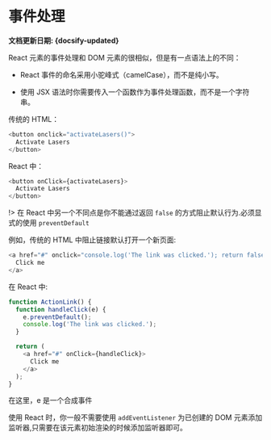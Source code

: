 # 事件处理<!-- {docsify-ignore} -->

**文档更新日期: {docsify-updated}**

React 元素的事件处理和 DOM 元素的很相似，但是有一点语法上的不同：

- React 事件的命名采用小驼峰式（camelCase），而不是纯小写。

- 使用 JSX 语法时你需要传入一个函数作为事件处理函数，而不是一个字符串。

传统的 HTML：

```js
<button onclick="activateLasers()">
  Activate Lasers
</button>
```

 React 中：

```js
<button onClick={activateLasers}>
  Activate Lasers
</button>
```

!> 在 React 中另一个不同点是你不能通过返回 `false` 的方式阻止默认行为.必须显式的使用 `preventDefault`

例如，传统的 HTML 中阻止链接默认打开一个新页面:

```js
<a href="#" onclick="console.log('The link was clicked.'); return false">
  Click me
</a>
```

在 React 中:

```js
function ActionLink() {
  function handleClick(e) {
    e.preventDefault();
    console.log('The link was clicked.');
  }

  return (
    <a href="#" onClick={handleClick}>
      Click me
    </a>
  );
}
```

在这里，e 是一个合成事件

使用 React 时，你一般不需要使用 `addEventListener` 为已创建的 DOM 元素添加监听器,只需要在该元素初始渲染的时候添加监听器即可。

